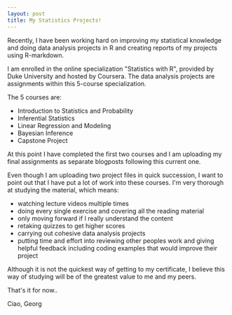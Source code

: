 ```yaml
---
layout: post
title: My Statistics Projects!
---
```


Recently, I have been working hard on improving my statistical knowledge and doing data analysis projects in R and creating reports of my projects using R-markdown. 

I am enrolled in the online specialization "Statistics with R", provided by Duke University and hosted by Coursera. The data analysis projects are assignments within this 5-course specialization. 

The 5 courses are:
 - Introduction to Statistics and Probability
 - Inferential Statistics
 - Linear Regression and Modeling
 - Bayesian Inference
 - Capstone Project

At this point I have completed the first two courses and I am uploading my final assignments as separate blogposts following this current one. 

Even though I am uploading two project files in quick succession, I want to point out that I have put a lot of work into these courses. I'm very thorough at studying the material, which means:
 * watching lecture videos multiple times
 * doing every single exercise and covering all the reading material
 * only moving forward if I really understand the content
 * retaking quizzes to get higher scores
 * carrying out cohesive data analysis projects
 * putting time and effort into reviewing other peoples work and giving helpful feedback including coding examples that would improve their project

Although it is not the quickest way of getting to my certificate, I believe this way of studying will be of the greatest value to me and my peers. 

That's it for now..

Ciao,
Georg
